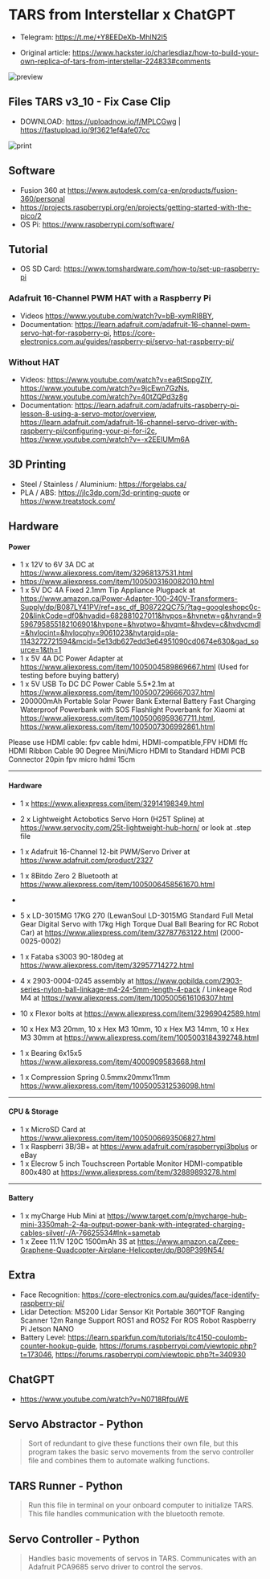 # TARS from Interstellar x ChatGPT

- Telegram: https://t.me/+Y8EEDeXb-MhlN2I5

- Original article: https://www.hackster.io/charlesdiaz/how-to-build-your-own-replica-of-tars-from-interstellar-224833#comments

![preview](preview.png)

## Files TARS v3_10 - Fix Case Clip

- DOWNLOAD: https://uploadnow.io/f/MPLCGwg | https://fastupload.io/9f3621ef4afe07cc

![print](print.png)

## Software

- Fusion 360 at https://www.autodesk.com/ca-en/products/fusion-360/personal
- https://projects.raspberrypi.org/en/projects/getting-started-with-the-pico/2
- OS Pi: https://www.raspberrypi.com/software/

## Tutorial

- OS SD Card: https://www.tomshardware.com/how-to/set-up-raspberry-pi

### Adafruit 16-Channel PWM HAT with a Raspberry Pi

- Videos https://www.youtube.com/watch?v=bB-xymRI8BY,
- Documentation: https://learn.adafruit.com/adafruit-16-channel-pwm-servo-hat-for-raspberry-pi, https://core-electronics.com.au/guides/raspberry-pi/servo-hat-raspberry-pi/

### Without HAT

- Videos: https://www.youtube.com/watch?v=ea6tSppgZlY, https://www.youtube.com/watch?v=9jcEwn7GzNs, https://www.youtube.com/watch?v=40tZQPd3z8g
- Documentation: https://learn.adafruit.com/adafruits-raspberry-pi-lesson-8-using-a-servo-motor/overview, https://learn.adafruit.com/adafruit-16-channel-servo-driver-with-raspberry-pi/configuring-your-pi-for-i2c, https://www.youtube.com/watch?v=-x2EEIUMm6A

## 3D Printing

- Steel / Stainless / Aluminium: https://forgelabs.ca/
- PLA / ABS: https://jlc3dp.com/3d-printing-quote or https://www.treatstock.com/

## Hardware

#### Power

- 1 x 12V to 6V 3A DC at https://www.aliexpress.com/item/32968137531.html
- https://www.aliexpress.com/item/1005003160082010.html
- 1 x 5V DC 4A Fixed 2.1mm Tip Appliance Plugpack at https://www.amazon.ca/Power-Adapter-100-240V-Transformers-Supply/dp/B087LY41PV/ref=asc_df_B08722QC75/?tag=googleshopc0c-20&linkCode=df0&hvadid=682881027011&hvpos=&hvnetw=g&hvrand=9596795855182106901&hvpone=&hvptwo=&hvqmt=&hvdev=c&hvdvcmdl=&hvlocint=&hvlocphy=9061023&hvtargid=pla-1143272721594&mcid=5e13db627edd3e64951090cd0674e630&gad_source=1&th=1
- 1 x 5V 4A DC Power Adapter at https://www.aliexpress.com/item/1005004589869667.html (Used for testing before buying battery)
- 1 x 5V USB To DC DC Power Cable 5.5\*2.1m at https://www.aliexpress.com/item/1005007296667037.html
- 200000mAh Portable Solar Power Bank External Battery Fast Charging Waterproof Powerbank with SOS Flashlight Poverbank for Xiaomi at https://www.aliexpress.com/item/1005006959367711.html, https://www.aliexpress.com/item/1005007306992861.html

Please use HDMI cable: fpv cable hdmi, HDMI-compatible,FPV HDMI ffc HDMI Ribbon Cable 90 Degree Mini/Micro HDMI to Standard HDMI PCB Connector 20pin fpv micro hdmi 15cm

---

#### Hardware

- 1 x https://www.aliexpress.com/item/32914198349.html

- 2 x Lightweight Actobotics Servo Horn (H25T Spline) at https://www.servocity.com/25t-lightweight-hub-horn/ or look at .step file
- 1 x Adafruit 16-Channel 12-bit PWM/Servo Driver at https://www.adafruit.com/product/2327
- 1 x 8Bitdo Zero 2 Bluetooth at https://www.aliexpress.com/item/1005006458561670.html
-
- 5 x LD-3015MG 17KG 270 (LewanSoul LD-3015MG Standard Full Metal Gear Digital Servo with 17kg High Torque Dual Ball Bearing for RC Robot Car) at https://www.aliexpress.com/item/32787763122.html (2000-0025-0002)
- 1 x Fataba s3003 90-180deg at https://www.aliexpress.com/item/32957714272.html
- 4 x 2903-0004-0245 assembly at https://www.gobilda.com/2903-series-nylon-ball-linkage-m4-24-5mm-length-4-pack / Linkeage Rod M4 at https://www.aliexpress.com/item/1005005616106307.html
- 10 x Flexor bolts at https://www.aliexpress.com/item/32969042589.html

- 10 x Hex M3 20mm, 10 x Hex M3 10mm, 10 x Hex M3 14mm, 10 x Hex M3 30mm at https://www.aliexpress.com/item/1005003184392748.html
- 1 x Bearing 6x15x5 https://www.aliexpress.com/item/4000909583668.html
- 1 x Compression Spring 0.5mmx20mmx11mm https://www.aliexpress.com/item/1005005312536098.html

---

#### CPU & Storage

- 1 x MicroSD Card at https://www.aliexpress.com/item/1005006693506827.html
- 1 x Raspberri 3B/3B+ at https://www.adafruit.com/raspberrypi3bplus or eBay
- 1 x Elecrow 5 inch Touchscreen Portable Monitor HDMI-compatible 800x480 at https://www.aliexpress.com/item/32889893278.html

---

#### Battery

- 1 x myCharge Hub Mini at https://www.target.com/p/mycharge-hub-mini-3350mah-2-4a-output-power-bank-with-integrated-charging-cables-silver/-/A-76625534#lnk=sametab
- 1 x Zeee 11.1V 120C 1500mAh 3S at https://www.amazon.ca/Zeee-Graphene-Quadcopter-Airplane-Helicopter/dp/B08P399N54/

## Extra

- Face Recognition: https://core-electronics.com.au/guides/face-identify-raspberry-pi/
- Lidar Detection: MS200 Lidar Sensor Kit Portable 360°TOF Ranging Scanner 12m Range Support ROS1 and ROS2 For ROS Robot Raspberry Pi Jetson NANO
- Battery Level: https://learn.sparkfun.com/tutorials/ltc4150-coulomb-counter-hookup-guide, https://forums.raspberrypi.com/viewtopic.php?t=173046, https://forums.raspberrypi.com/viewtopic.php?t=340930

## ChatGPT

- https://www.youtube.com/watch?v=N0718RfpuWE

## Servo Abstractor - Python

> Sort of redundant to give these functions their own file, but this program takes the basic servo movements from the servo controller file and combines them to automate walking functions.

## TARS Runner - Python

> Run this file in terminal on your onboard computer to initialize TARS. This file handles communication with the bluetooth remote.

## Servo Controller - Python

> Handles basic movements of servos in TARS. Communicates with an Adafruit PCA9685 servo driver to control the servos.
